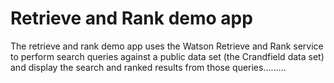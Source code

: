 # Retrieve and Rank demo app
The retrieve and rank demo app uses the Watson Retrieve and Rank service to perform search queries against a public data set (the Crandfield data set) and display the search and ranked results from those queries.........